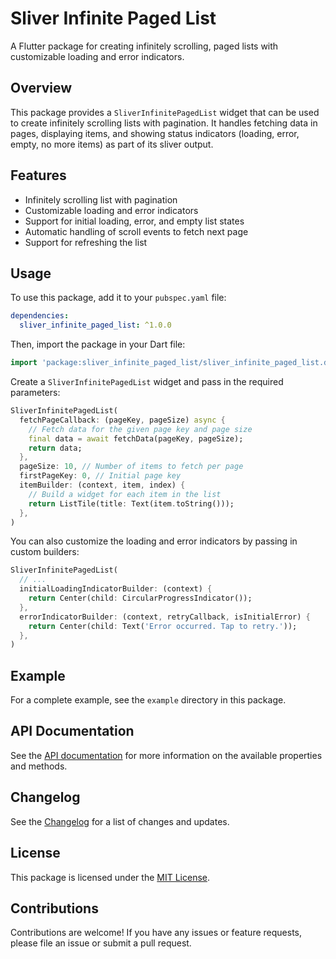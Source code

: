 

# Sliver Infinite Paged List

A Flutter package for creating infinitely scrolling, paged lists with customizable loading and error indicators.

## Overview

This package provides a `SliverInfinitePagedList` widget that can be used to create infinitely scrolling lists with pagination. It handles fetching data in pages, displaying items, and showing status indicators (loading, error, empty, no more items) as part of its sliver output.

## Features

* Infinitely scrolling list with pagination
* Customizable loading and error indicators
* Support for initial loading, error, and empty list states
* Automatic handling of scroll events to fetch next page
* Support for refreshing the list

## Usage

To use this package, add it to your `pubspec.yaml` file:

```yml
dependencies:
  sliver_infinite_paged_list: ^1.0.0
```

Then, import the package in your Dart file:

```dart
import 'package:sliver_infinite_paged_list/sliver_infinite_paged_list.dart';
```

Create a `SliverInfinitePagedList` widget and pass in the required parameters:

```dart
SliverInfinitePagedList(
  fetchPageCallback: (pageKey, pageSize) async {
    // Fetch data for the given page key and page size
    final data = await fetchData(pageKey, pageSize);
    return data;
  },
  pageSize: 10, // Number of items to fetch per page
  firstPageKey: 0, // Initial page key
  itemBuilder: (context, item, index) {
    // Build a widget for each item in the list
    return ListTile(title: Text(item.toString()));
  },
)
```

You can also customize the loading and error indicators by passing in custom builders:

```dart
SliverInfinitePagedList(
  // ...
  initialLoadingIndicatorBuilder: (context) {
    return Center(child: CircularProgressIndicator());
  },
  errorIndicatorBuilder: (context, retryCallback, isInitialError) {
    return Center(child: Text('Error occurred. Tap to retry.'));
  },
)
```

## Example

For a complete example, see the `example` directory in this package.

## API Documentation

See the [API documentation](https://pub.dev/documentation/sliver_infinite_paged_list/latest/sliver_infinite_paged_list/SliverInfinitePagedList-class.html) for more information on the available properties and methods.

## Changelog

See the [Changelog](https://pub.dev/packages/sliver_infinite_paged_list/changelog) for a list of changes and updates.

## License

This package is licensed under the [MIT License](https://opensource.org/licenses/MIT).

## Contributions

Contributions are welcome! If you have any issues or feature requests, please file an issue or submit a pull request.